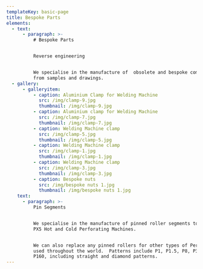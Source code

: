 ```yaml
---
templateKey: basic-page
title: Bespoke Parts
elements:
  - text:
      - paragraph: >-
          # Bespoke Parts


          Reverse engineering


          We specialise in the manufacture of  obsolete and bespoke components
          from samples and drawings.
  - gallery:
      - galleryitem:
          - caption: Aluminium Clamp for Welding Machine
            src: /img/clamp-9.jpg
            thumbnail: /img/clamp-9.jpg
          - caption: Aluminium clamp for Welding Machine
            src: /img/clamp-7.jpg
            thumbnail: /img/clamp-7.jpg
          - caption: Welding Machine clamp
            src: /img/clamp-5.jpg
            thumbnail: /img/clamp-5.jpg
          - caption: Welding Machine clamp
            src: /img/clamp-1.jpg
            thumbnail: /img/clamp-1.jpg
          - caption: Welding Machine clamp
            src: /img/clamp-3.jpg
            thumbnail: /img/clamp-3.jpg
          - caption: Bespoke nuts
            src: /img/bespoke nuts 1.jpg
            thumbnail: /img/bespoke nuts 1.jpg
    text:
      - paragraph: >-
          Pin Segments


          We specialise in the manufacture of pinned roller segments to suit our
          PX5 Hot and Cold Perforating Machines.


          We can also replace any pinned rollers for other types of Perforators
          used throughout the world.  Patterns include P1, P1.5, P8, P30 and
          P160, including straight and diamond patterns.
---
```


